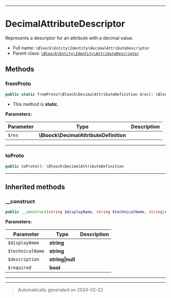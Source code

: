 ***

# DecimalAttributeDescriptor

Represents a descriptor for an attribute with a decimal value.



* Full name: `\Bloock\Entity\Identity\DecimalAttributeDescriptor`
* Parent class: [`\Bloock\Entity\Identity\AttributeDescriptor`](./AttributeDescriptor.md)




## Methods


### fromProto



```php
public static fromProto(\Bloock\DecimalAttributeDefinition $res): \Bloock\Entity\Identity\DecimalAttributeDescriptor
```



* This method is **static**.




**Parameters:**

| Parameter | Type | Description |
|-----------|------|-------------|
| `$res` | **\Bloock\DecimalAttributeDefinition** |  |





***

### toProto



```php
public toProto(): \Bloock\DecimalAttributeDefinition
```












***


## Inherited methods


### __construct



```php
public __construct(string $displayName, string $technicalName, string|null $description, bool $required): mixed
```








**Parameters:**

| Parameter | Type | Description |
|-----------|------|-------------|
| `$displayName` | **string** |  |
| `$technicalName` | **string** |  |
| `$description` | **string&#124;null** |  |
| `$required` | **bool** |  |





***


***
> Automatically generated on 2024-02-22
